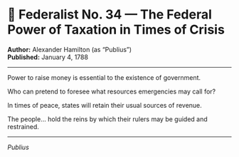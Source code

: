 # 📜 Federalist No. 34 — The Federal Power of Taxation in Times of Crisis

**Author:** Alexander Hamilton (as “Publius”)  
**Published:** January 4, 1788

---

Power to raise money is essential to the existence of government.

Who can pretend to foresee what resources emergencies may call for?

In times of peace, states will retain their usual sources of revenue.

The people... hold the reins by which their rulers may be guided and restrained.

---

*Publius*
